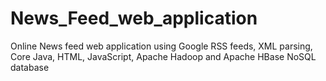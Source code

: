 # News_Feed_web_application
Online News feed web application using Google RSS feeds, XML parsing, Core Java, HTML, JavaScript, Apache Hadoop and Apache HBase NoSQL database
